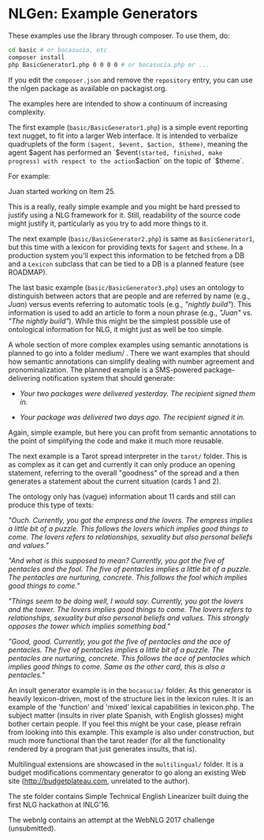 ﻿# NLGen: Example Generators

These examples use the library through composer. To use them, do:

```bash
cd basic # or bocasucia, etc
composer install
php BasicGenerator1.php 0 0 0 0 # or bocasucia.php or ...
```

If you edit the `composer.json` and remove the `repository` entry, you
can use the nlgen package as available on packagist.org.

The examples here are intended to show a continuum of increasing complexity.

The first example (`basic/BasicGenerator1.php`) is a simple event
reporting text nugget, to fit into a larger Web interface.  It is
intended to verbalize quadruplets of the form `($agent, $event,
$action, $theme)`, meaning the agent $agent has performed an `$event`
(started, finished, make progress) with respect to the action `$action`
on the topic of `$theme`.

For example:

  Juan started working on Item 25.

This is a really, really simple example and you might be hard pressed
to justify using a NLG framework for it. Still, readability of the
source code might justify it, particularly as you try to add more
things to it.

The next example (`basic/BasicGenerator2.php`) is same as
`BasicGenerator1`, but this time with a lexicon for providing texts
for `$agent` and `$theme`. In a production system you'll expect this
information to be fetched from a DB and a `Lexicon` subclass that can
be tied to a DB is a planned feature (see ROADMAP).

The last basic example (`basic/BasicGenerator3.php`) uses an ontology
to distinguish between actors that are people and are referred by name
(e.g., _Juan_) versus events referring to automatic tools (e.g.,
_"nightly build"_).  This information is used to add an article to
form a noun phrase (e.g., _"Juan"_ vs. _"The nightly build"_).  While
this might be the simplest possible use of ontological information for
NLG, it might just as well be too simple.


A whole section of more complex examples using semantic annotations is
planned to go into a folder medium/ . There we want examples that
should how semantic annotations can simplify dealing with number
agreement and pronominalization. The planned example is a SMS-powered
package-delivering notification system that should generate:

* _Your two packages were delivered yesterday. The recipient signed
  them in._

* _Your package was delivered two days ago. The recipient signed it in._

Again, simple example, but here you can profit from semantic
annotations to the point of simplifying the code and make it much more
reusable.


The next example is a Tarot spread interpreter in the `tarot/`
folder. This is as complex as it can get and currently it can only
produce an opening statement, referring to the overall "goodness" of
the spread and a then generates a statement about the current
situation (cards 1 and 2).

The ontology only has (vague) information about 11 cards and still can
produce this type of texts:

_"Ouch. Currently, you got the empress and the lovers.  The empress
implies a little bit of a puzzle.  This follows the lovers which
implies good things to come.  The lovers refers to relationships,
sexuality but also personal beliefs and values."_

_"And what is this supposed to mean? Currently, you got the five of
pentacles and the fool.  The five of pentacles implies a little bit of
a puzzle. The pentacles are nurturing, concrete.  This follows the
fool which implies good things to come."_

_"Things seem to be doing well, I would say. Currently, you got the
lovers and the tower.  The lovers implies good things to come.  The
lovers refers to relationships, sexuality but also personal beliefs
and values.  This strongly opposes the tower which implies something
bad."_

_"Good, good. Currently, you got the five of pentacles and the ace of
pentacles.  The five of pentacles implies a little bit of a puzzle.
The pentacles are nurturing, concrete.  This follows the ace of
pentacles which implies good things to come.  Same as the other card,
this is also a pentacles."_


An insult generator example is in the `bocasucia/` folder.  As this
generator is heavily lexicon-driven, most of the structure lies in the
lexicon rules.  It is an example of the 'function' and 'mixed' lexical
capabilities in lexicon.php.  The subject matter (insults in river
plate Spanish, with English glosses) might bother certain people.  If
you feel this might be your case, please refrain from looking into
this example.  This example is also under construction, but much more
functional than the tarot reader (for all the functionality rendered
by a program that just generates insults, that is).


Multilingual extensions are showcased in the `multilingual/` folder.
It is a budget modifications commentary generator to go along an
existing Web site (http://budgetplateau.com, unrelated to the author).

The ste folder contains Simple Technical English Linearizer built
duing the first NLG hackathon at INLG'16.

The webnlg contains an attempt at the WebNLG 2017 challenge
(unsubmitted).
